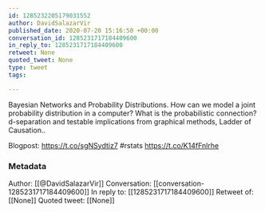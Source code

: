 ```yaml
---
id: 1285232205179031552
author: DavidSalazarVir
published_date: 2020-07-20 15:16:50 +00:00
conversation_id: 1285231717184409600
in_reply_to: 1285231717184409600
retweet: None
quoted_tweet: None
type: tweet
tags:

---
```


Bayesian Networks and Probability Distributions. How can we model a joint probability distribution in a computer? What is the probabilistic connection? d-separation and testable implications from graphical methods, Ladder of Causation..

Blogpost: 
https://t.co/sgNSydtiz7
#rstats https://t.co/K14fFnlrhe

### Metadata

Author: [[@DavidSalazarVir]]
Conversation: [[conversation-1285231717184409600]]
In reply to: [[1285231717184409600]]
Retweet of: [[None]]
Quoted tweet: [[None]]
